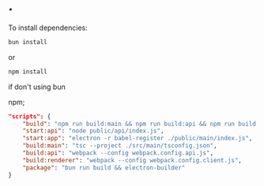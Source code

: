 # .

To install dependencies:
```bash
bun install
```
or
```bash
npm install
```

if don't using bun

npm;
```json
"scripts": {
    "build": "npm run build:main && npm run build:api && npm run build:renderer",
    "start:api": "node public/api/index.js",
    "start:app": "electron -r babel-register ./public/main/index.js",
    "build:main": "tsc --project ./src/main/tsconfig.json",
    "build:api": "webpack --config webpack.config.api.js",
    "build:renderer": "webpack --config webpack.config.client.js",
    "package": "bun run build && electron-builder"
}
```

